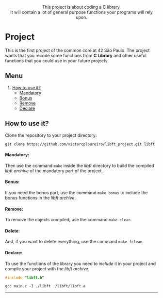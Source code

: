 <p align="center">
   This project is about coding a C library.<br>
   It will contain a lot of general purpose functions your programs will rely upon.
</p>

#  Project

This is the first project of the common core at 42 São Paulo. The project wants that you recode some functions from **C Library** and other useful functions that you could use in your future projects.

## Menu

1. [How to use it?](#how-to-use-it)
   - [Mandatory](#mandatory)
   - [Bonus](#bonus)
   - [Remove](#remove)
   - [Declare](#declare)

## How to use it?

Clone the repository to your project directory:

```shell
git clone https://github.com/victorcploureiro/libft_project.git libft
```

#### Mandatory:

Then use the command `make` inside the _libft_ directory to build the compiled _libft archive_ of the mandatory part of the project.

#### Bonus:

If you need the bonus part, use the command `make bonus` to include the bonus functions in the _libft archive_.

#### Remove:

To remove the objects compiled, use the command `make clean`.

#### Delete:

And, if you want to delete everything, use the command `make fclean`.

#### Declare:
To use the functions of the library you need to _include_ it in your project and compile your project with the _libft archive_.

```c
#include "libft.h"
```

```shell
gcc main.c -I ./libft ./libft/libft.a
```

---
